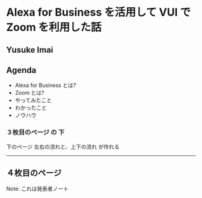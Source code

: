 # Alexa for Business を活用して VUI で Zoom を利用した話
## Yusuke Imai


>>>
## Agenda
- Alexa for Business とは?
- Zoom とは?
- やってみたこと
- わかったこと
- ノウハウ


>>>
### ３枚目のページ の 下

下のページ
左右の流れと、上下の流れ が作れる


---
## ４枚目のページ

Note: これは発表者ノート
